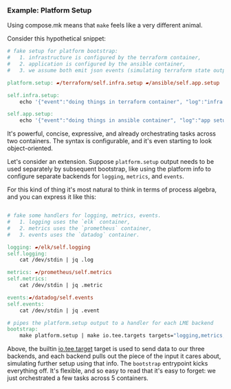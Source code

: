 ### Example: Platform Setup

Using compose.mk means that `make` feels like a very different animal.

Consider this hypothetical snippet:

``` Makefile
# fake setup for platform bootstrap:
#   1. infrastructure is configured by the terraform container, 
#   2. application is configured by the ansible container,
#   3. we assume both emit json events (simulating terraform state output, etc)

platform.setup: ▰/terraform/self.infra.setup ▰/ansible/self.app.setup

self.infra.setup:
    echo '{"event":"doing things in terraform container", "log":"infra setup done", "metric":123}'

self.app.setup:
    echo '{"event":"doing things in ansible container", "log":"app setup done", "metric":123}'
```

It's powerful, concise, expressive, and already orchestrating tasks across two containers.  The syntax is configurable, and it's even starting to look object-oriented.  

Let's consider an extension.  Suppose `platform.setup` output needs to be used separately by subsequent bootstrap, like using the platform info to configure separate backends for `logging`, `metrics`, and `events`.  

For this kind of thing it's most natural to think in terms of process algebra, and you can express it like this:

```Makefile

# fake some handlers for logging, metrics, events.
#   1. logging uses the `elk` container,
#   2. metrics uses the `prometheus` container,
#   3. events uses the `datadog` container.

logging: ▰/elk/self.logging
self.logging:
    cat /dev/stdin | jq .log

metrics: ▰/prometheus/self.metrics
self.metrics:
    cat /dev/stdin | jq .metric

events:▰/datadog/self.events
self.events:
    cat /dev/stdin | jq .event

# pipes the platform.setup output to a handler for each LME backend
bootstrap:
    make platform.setup | make io.tee.targets targets="logging,metrics,events"
```

Above, the builtin [io.tee.target](#) target is used to send data to our three backends, and each backend pulls out the piece of the input it cares about, simulating further setup using that info.  The `bootstrap` entrypoint kicks everything off.  It's flexible, and so easy to read that it's easy to forget: we just orchestrated a few tasks across 5 containers.
